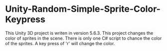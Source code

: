 # Unity-Random-Simple-Sprite-Color-Keypress
This Unity 3D project is writen in version 5.6.3. 
This project changes the color of sprites in the scene. 
There is only one C# script to chance the color of the sprites.
A key press of 'r' will change the color.
